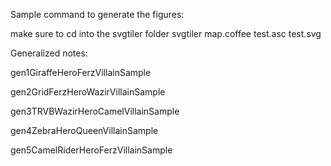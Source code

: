 Sample command to generate the figures:

make sure to cd into the svgtiler folder
svgtiler map.coffee test.asc test.svg

Generalized notes:

gen1GiraffeHeroFerzVillainSample

gen2GridFerzHeroWazirVillainSample

gen3TRVBWazirHeroCamelVillainSample

gen4ZebraHeroQueenVillainSample

gen5CamelRiderHeroFerzVillainSample
